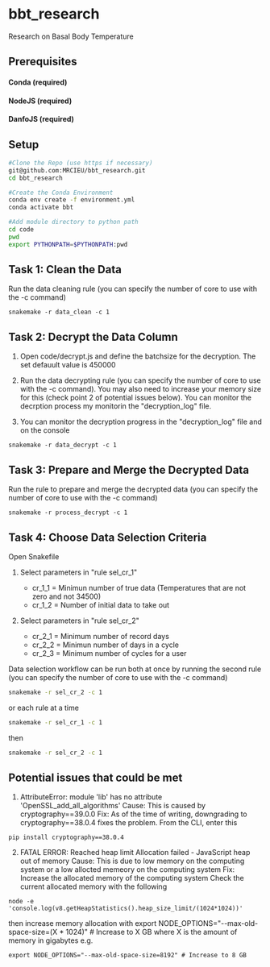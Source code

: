 # bbt_research
Research on Basal Body Temperature

## Prerequisites 

#### Conda (required)
#### NodeJS (required)
#### DanfoJS (required)

## Setup

```bash
#Clone the Repo (use https if necessary)
git@github.com:MRCIEU/bbt_research.git
cd bbt_research

#Create the Conda Environment
conda env create -f environment.yml
conda activate bbt

#Add module directory to python path
cd code
pwd
export PYTHONPATH=$PYTHONPATH:pwd
```
## Task 1: Clean the Data
Run the data cleaning rule (you can specify the number of core to use with the -c command)
```
snakemake -r data_clean -c 1
```
## Task 2: Decrypt the Data Column
1. Open code/decrypt.js and define the batchsize for the decryption. The set defauult value is 450000

2. Run the data decrypting rule (you can specify the number of core to use with the -c command). You may also need to increase your memory size for this (check point 2 of potential issues below). You can monitor the decrption process my monitorin the "decryption_log" file.

3. You can monitor the decryption progress in the "decryption_log" file and on the console
```
snakemake -r data_decrypt -c 1
```

## Task 3: Prepare and Merge the Decrypted Data
Run the rule to prepare and merge the decrypted data (you can specify the number of core to use with the -c command)
```
snakemake -r process_decrypt -c 1
```

## Task 4: Choose Data Selection Criteria
Open Snakefile
1. Select parameters in "rule sel_cr_1"
    * cr_1_1 = Minimun number of true data (Temperatures that are not zero and not 34500)
    * cr_1_2 = Number of initial data to take out

2. Select parameters in "rule sel_cr_2"
    * cr_2_1 = Minimum number of record days
    * cr_2_2 = Minimun number of days in a cycle
    * cr_2_3 = Minimum number of cycles for a user

Data selection workflow can be run both at once by running the second rule  (you can specify the number of core to use with the -c command)

```bash
snakemake -r sel_cr_2 -c 1
```

or each rule at a time

```bash
snakemake -r sel_cr_1 -c 1
```

then

```bash
snakemake -r sel_cr_2 -c 1
```

## Potential issues that could be met
1. AttributeError: module 'lib' has no attribute 'OpenSSL_add_all_algorithms'
Cause: This is caused by cryptography==39.0.0
Fix: As of the time of writing, downgrading to cryptography==38.0.4 fixes the problem.
From the CLI, enter this
```
pip install cryptography==38.0.4
```

2. FATAL ERROR: Reached heap limit Allocation failed - JavaScript heap out of memory
Cause: This is due to low memory on the computing system or a low allocted memeory on the computing system
Fix: Increase the allocated memory of the computing system
Check the current allocated memory with the following
```
node -e 'console.log(v8.getHeapStatistics().heap_size_limit/(1024*1024))'
```
then increase memory allocation with 
export NODE_OPTIONS="--max-old-space-size=(X * 1024)" # Increase to X GB where X is the amount of memory in gigabytes
e.g.
```
export NODE_OPTIONS="--max-old-space-size=8192" # Increase to 8 GB
```